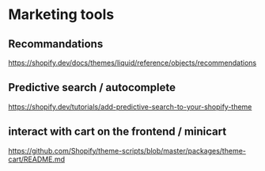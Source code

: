 # Marketing tools

## Recommandations
https://shopify.dev/docs/themes/liquid/reference/objects/recommendations

## Predictive search / autocomplete
https://shopify.dev/tutorials/add-predictive-search-to-your-shopify-theme

## interact with cart on the frontend / minicart
https://github.com/Shopify/theme-scripts/blob/master/packages/theme-cart/README.md

